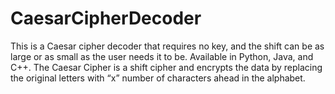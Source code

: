 # CaesarCipherDecoder
This is a Caesar cipher decoder that requires no key, and the shift can be as large or as small as the user needs it to be.
Available in Python, Java, and C++.
The Caesar Cipher is a shift cipher and encrypts the data by replacing the original letters with “x” number of characters ahead in the alphabet.
